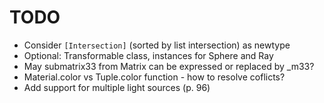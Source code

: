 # TODO

* Consider `[Intersection]` (sorted by list intersection) as newtype
* Optional: Transformable class, instances for Sphere and Ray
* May submatrix33 from Matrix can be expressed or replaced by _m33?
* Material.color vs Tuple.color function - how to resolve coflicts?
* Add support for multiple light sources (p. 96)
